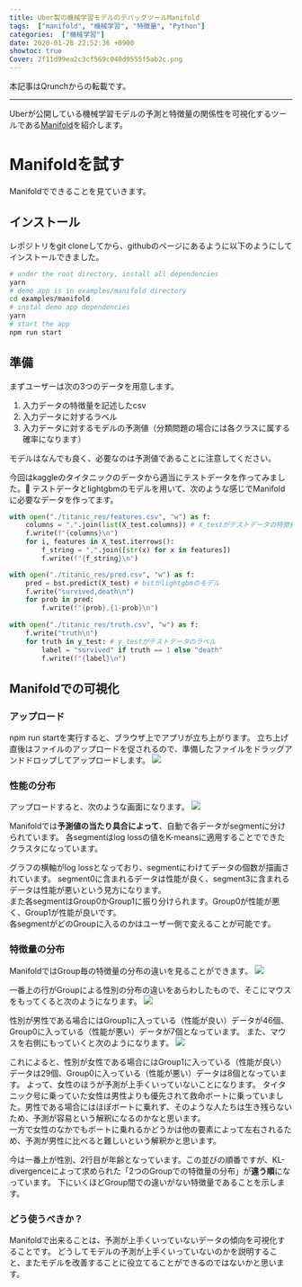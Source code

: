 ```yaml
---
title: Uber製の機械学習モデルのデバッグツールManifold
tags:  ["manifold", "機械学習", "特徴量", "Python"]
categories:  ["機械学習"]
date: 2020-01-28 22:52:36 +0900
showtoc: true
Cover: 2f11d99ea2c3cf569c040d9555f5ab2c.png
---
```

本記事はQrunchからの転載です。
___
Uberが公開している機械学習モデルの予測と特徴量の関係性を可視化するツールである[Manifold](https://github.com/uber/manifold#upload-csv-to-demo-app)を紹介します。

# Manifoldを試す
Manifoldでできることを見ていきます。

## インストール
レポジトリをgit cloneしてから、githubのページにあるように以下のようにしてインストールできました。

``` bash
# under the root directory, install all dependencies
yarn
# demo app is in examples/manifold directory
cd examples/manifold
# instal demo app dependencies
yarn
# start the app
npm run start
```

## 準備
まずユーザーは次の3つのデータを用意します。
1. 入力データの特徴量を記述したcsv
1. 入力データに対するラベル
1. 入力データに対するモデルの予測値（分類問題の場合には各クラスに属する確率になります）

モデルはなんでも良く、必要なのは予測値であることに注意してください。

今回はkaggleのタイタニックのデータから適当にテストデータを作ってみました。
テストデータとlightgbmのモデルを用いて、次のような感じでManifoldに必要なデータを作ってます。

```python
with open("./titanic_res/features.csv", "w") as f:
    columns = ",".join(list(X_test.columns)) # X_testがテストデータの特徴量
    f.write(f"{columns}\n")
    for i, features in X_test.iterrows():　
        f_string = ",".join([str(x) for x in features])
        f.write(f"{f_string}\n")

with open("./titanic_res/pred.csv", "w") as f:
    pred = bst.predict(X_test) # bstがlightgbmのモデル
    f.write("survived,death\n")
    for prob in pred:
        f.write(f"{prob},{1-prob}\n")        
        
with open("./titanic_res/truth.csv", "w") as f:
    f.write("truth\n")
    for truth in y_test: # y_testがテストデータのラベル
        label = "survived" if truth == 1 else "death"
        f.write(f"{label}\n")
```

## Manifoldでの可視化
### アップロード
npm run startを実行すると、ブラウザ上でアプリが立ち上がります。
立ち上げ直後はファイルのアップロードを促されるので、準備したファイルをドラッグアンドドロップしてアップロードします。
![](1031826c887d80ad190bb59649cdbb48.png)

### 性能の分布
アップロードすると、次のような画面になります。
![](30a5a67fea020bf8b04e12576d2317d2.png)

Manifoldでは**予測値の当たり具合によって**、自動で各データがsegmentに分けられています。
各segmentはlog lossの値をK-meansに適用することでできたクラスタになっています。

グラフの横軸がlog lossとなっており、segmentにわけてデータの個数が描画されています。
segment0に含まれるデータは性能が良く、segment3に含まれるデータは性能が悪いという見方になります。  
また各segmentはGroup0かGroup1に振り分けられます。Group0が性能が悪く、Group1が性能が良いです。  
各segmentがどのGroupに入るのかはユーザー側で変えることが可能です。

### 特徴量の分布
ManifoldではGroup毎の特徴量の分布の違いを見ることができます。
![](47067194819153d6cc72c968965ce47e.png)

一番上の行がGroupによる性別の分布の違いをあらわしたもので、そこにマウスをもってくると次のようになります。
![](2f11d99ea2c3cf569c040d9555f5ab2c.png)

性別が男性である場合にはGroup1に入っている（性能が良い）データが46個、Group0に入っている（性能が悪い）データが7個となっています。
また、マウスを右側にもっていくと次のようになります。
![](837bdb8363f352975fdb197d05287473.png)

これによると、性別が女性である場合にはGroup1に入っている（性能が良い）データは29個、Group0に入っている（性能が悪い）データは8個となっています。
よって、女性のほうが予測が上手くいっていないことになります。
タイタニック号に乗っていた女性は男性よりも優先されて救命ボートに乗っていました。男性である場合にはほぼボートに乗れず、そのような人たちは生き残らないため、予測が容易という解釈になるのかなと思います。  
一方で女性のなかでもボートに乗れるかどうかは他の要素によって左右されるため、予測が男性に比べると難しいという解釈かと思います。

今は一番上が性別、2行目が年齢となっています。この並びの順番ですが、KL-divergenceによって求められた「2つのGroupでの特徴量の分布」が**違う順**になっています。
下にいくほどGroup間での違いがない特徴量であることを示します。

### どう使うべきか？
Manifoldで出来ることは、予測が上手くいっていないデータの傾向を可視化することです。
どうしてモデルの予測が上手くいっていないのかを説明すること、またモデルを改善することに役立てることができるのではないかと思います。
